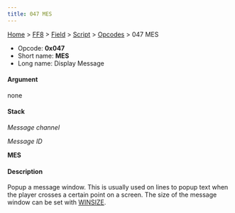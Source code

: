 ```yaml
---
title: 047 MES
---
```


[Home](/Main%20Page.md) > [FF8](/FF8.md) > [Field](/FF8/Field.md) > [Script](/FF8/Field/Script.md) > [Opcodes](/FF8/Field/Script/Opcodes.md) > 047 MES

-   Opcode: **0x047**
-   Short name: **MES**
-   Long name: Display Message

#### Argument

none

#### Stack

  
*Message channel*

*Message ID*

**MES**

#### Description

Popup a message window. This is usually used on lines to popup text when
the player crosses a certain point on a screen. The size of the message
window can be set with [WINSIZE][].

  [WINSIZE]: /FF8/Field/Script/Opcodes/04B%20WINSIZE.md "wikilink"
